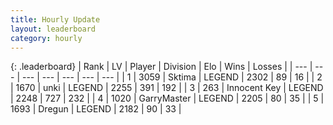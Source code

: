 ```yaml
---
title: Hourly Update
layout: leaderboard
category: hourly
---
```


{: .leaderboard}
| Rank | LV | Player | Division | Elo | Wins | Losses |
| --- | --- | --- | --- | --- | --- | --- |
| <span data-change="0">1</span> | 3059 | <span title="ID: 353063">Sktima</span> | LEGEND | <span data-change="0">2302</span> | <span data-change="0">89</span> | <span data-change="0">16</span> |
| <span data-change="0">2</span> | 1670 | <span title="ID: 692745">unki</span> | LEGEND | <span data-change="0">2255</span> | <span data-change="0">391</span> | <span data-change="0">192</span> |
| <span data-change="0">3</span> | 263 | <span title="ID: 773025">Innocent Key</span> | LEGEND | <span data-change="19">2248</span> | <span data-change="4">727</span> | <span data-change="0">232</span> |
| <span data-change="0">4</span> | 1020 | <span title="ID: 86076">GarryMaster</span> | LEGEND | <span data-change="-24">2205</span> | <span data-change="3">80</span> | <span data-change="3">35</span> |
| <span data-change="0">5</span> | 1693 | <span title="ID: 337810">Dregun</span> | LEGEND | <span data-change="0">2182</span> | <span data-change="0">90</span> | <span data-change="0">33</span> |